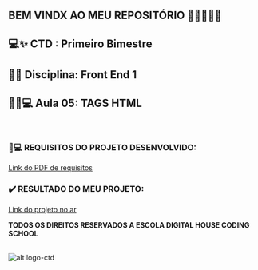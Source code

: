 ## BEM VINDX AO MEU REPOSITÓRIO 👩‍💻👩‍💻✨


## 💻✨ CTD : Primeiro Bimestre 
## 📃✨ Disciplina: Front End 1  
## 👩‍💻💻 __Aula 05: TAGS HTML__

<br>


### 📃💻 REQUISITOS DO PROJETO DESENVOLVIDO: 
[Link do PDF de requisitos](https://github.com/soareslil/ctd-1bi-frontend1-a5-tags/blob/gh-pages/%5BMesa%20de%20Trabalho%5D%20Aula%2005.pdf)

### ✔️ RESULTADO DO MEU PROJETO:  
[Link do projeto no ar](https://soareslil.github.io/ctd-1bi-frontend1-a5-tags/) 


__TODOS OS DIREITOS RESERVADOS A ESCOLA DIGITAL HOUSE CODING SCHOOL__
<br> <br>

![alt logo-ctd](https://vidadeempresa.com.br/wp-content/uploads/2021/02/curso.png)
